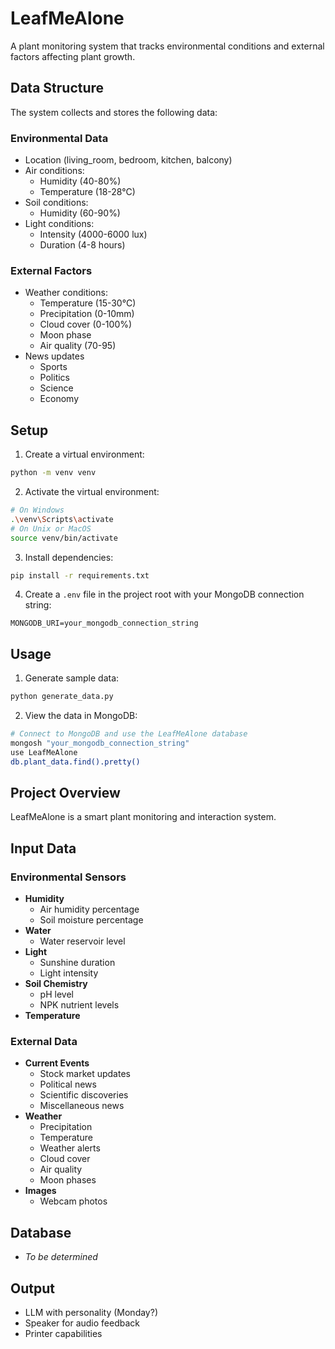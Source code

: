 # LeafMeAlone

A plant monitoring system that tracks environmental conditions and external factors affecting plant growth.

## Data Structure

The system collects and stores the following data:

### Environmental Data
- Location (living_room, bedroom, kitchen, balcony)
- Air conditions:
  - Humidity (40-80%)
  - Temperature (18-28°C)
- Soil conditions:
  - Humidity (60-90%)
- Light conditions:
  - Intensity (4000-6000 lux)
  - Duration (4-8 hours)

### External Factors
- Weather conditions:
  - Temperature (15-30°C)
  - Precipitation (0-10mm)
  - Cloud cover (0-100%)
  - Moon phase
  - Air quality (70-95)
- News updates
  - Sports
  - Politics
  - Science
  - Economy

## Setup

1. Create a virtual environment:
```bash
python -m venv venv
```

2. Activate the virtual environment:
```bash
# On Windows
.\venv\Scripts\activate
# On Unix or MacOS
source venv/bin/activate
```

3. Install dependencies:
```bash
pip install -r requirements.txt
```

4. Create a `.env` file in the project root with your MongoDB connection string:
```
MONGODB_URI=your_mongodb_connection_string
```

## Usage

1. Generate sample data:
```bash
python generate_data.py
```

2. View the data in MongoDB:
```bash
# Connect to MongoDB and use the LeafMeAlone database
mongosh "your_mongodb_connection_string"
use LeafMeAlone
db.plant_data.find().pretty()
```
## Project Overview
LeafMeAlone is a smart plant monitoring and interaction system.

## Input Data

### Environmental Sensors
- **Humidity**
  - Air humidity percentage
  - Soil moisture percentage
- **Water**
  - Water reservoir level
- **Light**
  - Sunshine duration
  - Light intensity
- **Soil Chemistry**
  - pH level
  - NPK nutrient levels
- **Temperature**

### External Data
- **Current Events**
  - Stock market updates
  - Political news
  - Scientific discoveries
  - Miscellaneous news
- **Weather**
  - Precipitation
  - Temperature
  - Weather alerts
  - Cloud cover
  - Air quality
  - Moon phases
- **Images**
  - Webcam photos

## Database
- *To be determined*

## Output
- LLM with personality (Monday?)
- Speaker for audio feedback
- Printer capabilities

